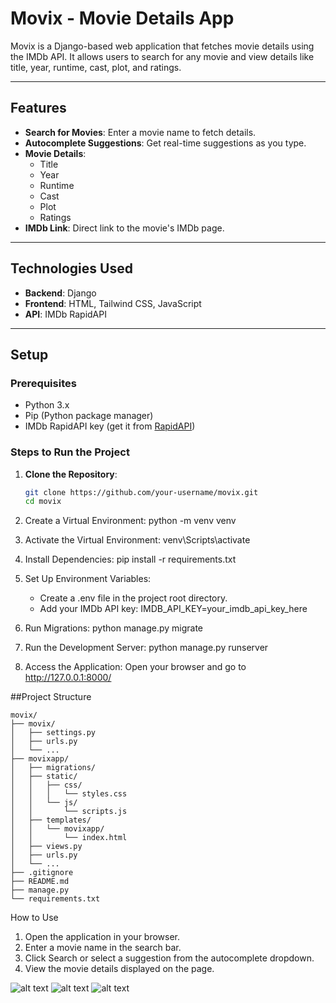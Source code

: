 # Movix - Movie Details App

Movix is a Django-based web application that fetches movie details using the IMDb API. It allows users to search for any movie and view details like title, year, runtime, cast, plot, and ratings.

---

## Features
- **Search for Movies**: Enter a movie name to fetch details.
- **Autocomplete Suggestions**: Get real-time suggestions as you type.
- **Movie Details**:
  - Title
  - Year
  - Runtime
  - Cast
  - Plot
  - Ratings
- **IMDb Link**: Direct link to the movie's IMDb page.

---

## Technologies Used
- **Backend**: Django
- **Frontend**: HTML, Tailwind CSS, JavaScript
- **API**: IMDb RapidAPI

---

## Setup

### Prerequisites
- Python 3.x
- Pip (Python package manager)
- IMDb RapidAPI key (get it from [RapidAPI](https://rapidapi.com/apidojo/api/imdb8))

### Steps to Run the Project

1. **Clone the Repository**:
   ```bash
   git clone https://github.com/your-username/movix.git
   cd movix

2. Create a Virtual Environment:
    python -m venv venv

3. Activate the Virtual Environment:
    venv\Scripts\activate

4. Install Dependencies:
    pip install -r requirements.txt

5. Set Up Environment Variables:
   * Create a .env file in the project root directory.
   * Add your IMDb API key:
      IMDB_API_KEY=your_imdb_api_key_here

6. Run Migrations:
    python manage.py migrate

7. Run the Development Server:
    python manage.py runserver

8. Access the Application:
    Open your browser and go to http://127.0.0.1:8000/


##Project Structure
```
movix/
├── movix/
│   ├── settings.py
│   ├── urls.py
│   └── ...
├── movixapp/
│   ├── migrations/
│   ├── static/
│   │   ├── css/
│   │   │   └── styles.css
│   │   └── js/
│   │       └── scripts.js
│   ├── templates/
│   │   └── movixapp/
│   │       └── index.html
│   ├── views.py
│   ├── urls.py
│   └── ...
├── .gitignore
├── README.md
├── manage.py
└── requirements.txt
```

How to Use
1. Open the application in your browser.
2. Enter a movie name in the search bar.
3. Click Search or select a suggestion from the autocomplete dropdown.
4. View the movie details displayed on the page.

![alt text](Movix-Snap-01.png)
![alt text](Movix-Snap-02.png)
![alt text](Movix-Snap-03.png)